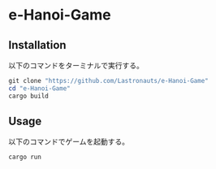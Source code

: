 # e-Hanoi-Game

## Installation

以下のコマンドをターミナルで実行する。

```powershell
git clone "https://github.com/Lastronauts/e-Hanoi-Game"
cd "e-Hanoi-Game"
cargo build
```

## Usage

以下のコマンドでゲームを起動する。

```powershell
cargo run
```